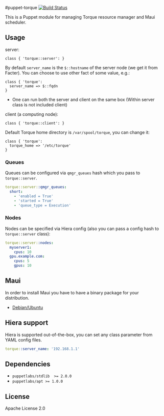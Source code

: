 #puppet-torque
[![Build Status](https://travis-ci.org/BeneDicere/puppet-torque.png?branch=master)](https://travis-ci.org/BeneDicere/puppet-torque)

This is a Puppet module for managing Torque resource manager and Maui scheduler.

## Usage

server:
```puppet
class { 'torque::server': }
```
By default `server_name` is the `$::hostname` of the server node (we get it from Facter). You can choose to use other fact of some value, e.g.:

```puppet
class { 'torque':
  server_name => $::fqdn
}
```

  * One can run both the server and client on the same box (Within server class is not included client)

client (a computing node):

```puppet
class { 'torque::client': }
```

Default Torque home directory is `/var/spool/torque`, you can change it:

```puppet
class { 'torque':
  torque_home => '/etc/torque'
}
```


### Queues

Queues can be configured via `qmgr_queues` hash which you pass to `torque::server`.

```yaml
torque::server::qmgr_queues:
  short:
    - 'enabled = True'
    - 'started = True'
    - 'queue_type = Execution'
```


### Nodes

Nodes can be specified via Hiera config (also you can pass a config hash to `torque::server` class):

```yaml
torque::server::nodes:
  myserver1:
    cpus: 10
  gpu.example.com:
    cpus: 5
    gpus: 10
```

## Maui

In order to install Maui you have to have a binary package for your distribution.

 * [Debian/Ubuntu](https://github.com/deric/maui-deb-packaging)


## Hiera support

Hiera is supported out-of-the-box, you can set any class parameter from YAML config files.

```yaml
torque::server_name: '192.168.1.1'
```
## Dependencies

  * `puppetlabs/stdlib  >= 2.0.0`
  * `puppetlabs/apt >= 1.0.0`

## License

Apache License 2.0
